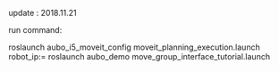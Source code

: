update : 2018.11.21

run command:

roslaunch aubo_i5_moveit_config moveit_planning_execution.launch robot_ip:=<your robot IP address>
roslaunch aubo_demo move_group_interface_tutorial.launch
